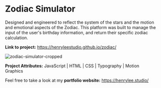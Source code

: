 # Zodiac Simulator

Designed and engineered to reflect the system of the stars and the motion and emotional aspects of the Zodiac. This platform was built to manage the input of the user's birthday information, and return their specific zodiac calculation. 

**Link to project:** https://henryleestudio.github.io/zodiac/

![zodiac-simulator-cropped](https://user-images.githubusercontent.com/101936420/164996922-d6069f86-06f1-4ec2-a8a1-86f27e3abfa5.png)

**Project Attributes:** JavaScript | HTML | CSS | Typography | Motion Graphics

Feel free to take a look at my **portfolio website:** https://henrylee.studio/
